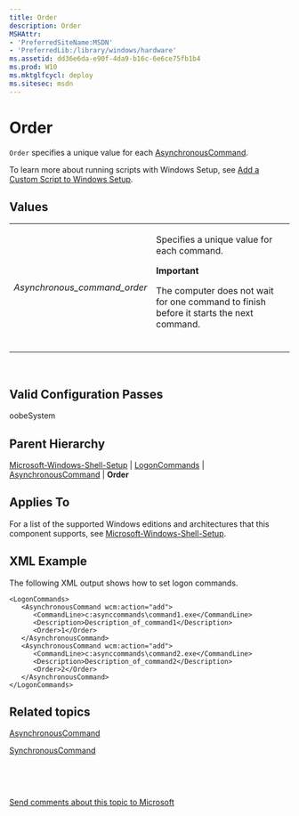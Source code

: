 ```yaml
---
title: Order
description: Order
MSHAttr:
- 'PreferredSiteName:MSDN'
- 'PreferredLib:/library/windows/hardware'
ms.assetid: dd36e6da-e90f-4da9-b16c-6e6ce75fb1b4
ms.prod: W10
ms.mktglfcycl: deploy
ms.sitesec: msdn
---
```


# Order


`Order` specifies a unique value for each [AsynchronousCommand](microsoft-windows-shell-setuplogoncommandsasynchronouscommand.md).

To learn more about running scripts with Windows Setup, see [Add a Custom Script to Windows Setup](../../manufacture/desktop/add-a-custom-script-to-windows-setup-win8.md).

## Values


<table>
<colgroup>
<col width="50%" />
<col width="50%" />
</colgroup>
<tbody>
<tr class="odd">
<td><p><em>Asynchronous_command_order</em></p></td>
<td><p>Specifies a unique value for each command.</p>
<div class="alert">
<strong>Important</strong>  
<p>The computer does not wait for one command to finish before it starts the next command.</p>
</div>
<div>
 
</div></td>
</tr>
</tbody>
</table>

 

## Valid Configuration Passes


oobeSystem

## Parent Hierarchy


[Microsoft-Windows-Shell-Setup](microsoft-windows-shell-setup.md) | [LogonCommands](microsoft-windows-shell-setuplogoncommands.md) | [AsynchronousCommand](microsoft-windows-shell-setuplogoncommandsasynchronouscommand.md) | **Order**

## Applies To


For a list of the supported Windows editions and architectures that this component supports, see [Microsoft-Windows-Shell-Setup](microsoft-windows-shell-setup.md).

## XML Example


The following XML output shows how to set logon commands.

``` syntax
<LogonCommands>
   <AsynchronousCommand wcm:action="add">
      <CommandLine>c:asynccommands\command1.exe</CommandLine>
      <Description>Description_of_command1</Description>
      <Order>1</Order>
   </AsynchronousCommand>
   <AsynchronousCommand wcm:action="add">
      <CommandLine>c:asynccommands\command2.exe</CommandLine>
      <Description>Description_of_command2</Description>
      <Order>2</Order>
   </AsynchronousCommand>
</LogonCommands>
```

## Related topics


[AsynchronousCommand](microsoft-windows-shell-setuplogoncommandsasynchronouscommand.md)

[SynchronousCommand](microsoft-windows-shell-setupfirstlogoncommandssynchronouscommand.md)

 

 

[Send comments about this topic to Microsoft](mailto:wsddocfb@microsoft.com?subject=Documentation%20feedback%20%5Bp_unattend\p_unattend%5D:%20Order%20%20RELEASE:%20%2810/3/2016%29&body=%0A%0APRIVACY%20STATEMENT%0A%0AWe%20use%20your%20feedback%20to%20improve%20the%20documentation.%20We%20don't%20use%20your%20email%20address%20for%20any%20other%20purpose,%20and%20we'll%20remove%20your%20email%20address%20from%20our%20system%20after%20the%20issue%20that%20you're%20reporting%20is%20fixed.%20While%20we're%20working%20to%20fix%20this%20issue,%20we%20might%20send%20you%20an%20email%20message%20to%20ask%20for%20more%20info.%20Later,%20we%20might%20also%20send%20you%20an%20email%20message%20to%20let%20you%20know%20that%20we've%20addressed%20your%20feedback.%0A%0AFor%20more%20info%20about%20Microsoft's%20privacy%20policy,%20see%20http://privacy.microsoft.com/default.aspx. "Send comments about this topic to Microsoft")





